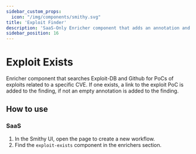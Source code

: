 ```yaml
---
sidebar_custom_props:
  icon: "/img/components/smithy.svg"
title: 'Exploit Finder'
description: 'SaaS-Only Enricher component that adds an annotation and a filter if it can find an exploit for the given CVE'
sidebar_position: 16
---
```


# Exploit Exists

Enricher component that searches Exploit-DB and Github for PoCs of exploits
related to a specific CVE.
If one exists, a link to the exploit PoC is added to the finding, if not an
empty annotation is added to the finding.

## How to use

### SaaS

1. In the Smithy UI, open the page to create a new workflow.
2. Find the `exploit-exists` component in the enrichers section.

